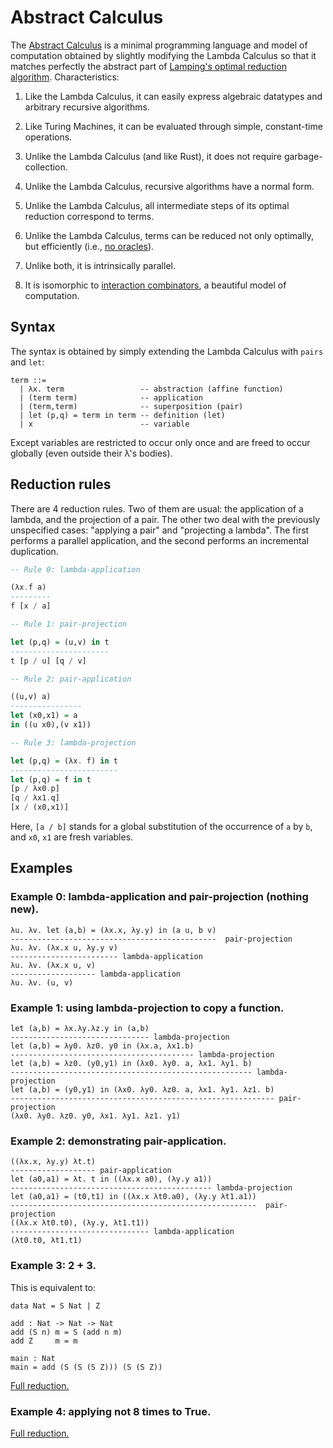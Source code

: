 # Abstract Calculus

The [Abstract Calculus](https://medium.com/@maiavictor/the-abstract-calculus-fe8c46bcf39c) is a minimal programming language and model of computation obtained by slightly modifying the Lambda Calculus so that it matches perfectly the abstract part of [Lamping's optimal reduction algorithm](http://citeseerx.ist.psu.edu/viewdoc/download?doi=10.1.1.90.2386&rep=rep1&type=pdf). Characteristics:

1. Like the Lambda Calculus, it can easily express algebraic datatypes and arbitrary recursive algorithms.

2. Like Turing Machines, it can be evaluated through simple, constant-time operations.

3. Unlike the Lambda Calculus (and like Rust), it does not require garbage-collection.

4. Unlike the Lambda Calculus, recursive algorithms have a normal form.

5. Unlike the Lambda Calculus, all intermediate steps of its optimal reduction correspond to terms.

6. Unlike the Lambda Calculus, terms can be reduced not only optimally, but efficiently (i.e., [no oracles](https://dl.acm.org/citation.cfm?id=1131315)).

7. Unlike both, it is intrinsically parallel.

8. It is isomorphic to [interaction combinators](https://pdfs.semanticscholar.org/6cfe/09aa6e5da6ce98077b7a048cb1badd78cc76.pdf), a beautiful model of computation.

## Syntax

The syntax is obtained by simply extending the Lambda Calculus with `pairs` and `let`:


```
term ::=
  | λx. term                 -- abstraction (affine function)
  | (term term)              -- application
  | (term,term)              -- superposition (pair)
  | let (p,q) = term in term -- definition (let)
  | x                        -- variable
```

Except variables are restricted to occur only once and are freed to occur globally (even outside their λ's bodies).

## Reduction rules

There are 4 reduction rules. Two of them are usual: the application of a lambda, and the projection of a pair. The other two deal with the previously unspecified cases: "applying a pair" and "projecting a lambda". The first performs a parallel application, and the second performs an incremental duplication.

```haskell
-- Rule 0: lambda-application

(λx.f a)
---------
f [x / a]

-- Rule 1: pair-projection

let (p,q) = (u,v) in t
----------------------
t [p / u] [q / v]

-- Rule 2: pair-application

((u,v) a)
----------------
let (x0,x1) = a 
in ((u x0),(v x1))

-- Rule 3: lambda-projection

let (p,q) = (λx. f) in t
------------------------
let (p,q) = f in t
[p / λx0.p]
[q / λx1.q]
[x / (x0,x1)]
```

Here, `[a / b]` stands for a global substitution of the occurrence of `a` by `b`, and `x0`, `x1` are fresh variables.

## Examples

### Example 0: lambda-application and pair-projection (nothing new).

```
λu. λv. let (a,b) = (λx.x, λy.y) in (a u, b v)
----------------------------------------------  pair-projection
λu. λv. (λx.x u, λy.y v)
------------------------ lambda-application
λu. λv. (λx.x u, v)
------------------- lambda-application
λu. λv. (u, v)
```

### Example 1: using lambda-projection to copy a function.

```
let (a,b) = λx.λy.λz.y in (a,b)
------------------------------- lambda-projection
let (a,b) = λy0. λz0. y0 in (λx.a, λx1.b)
----------------------------------------- lambda-projection
let (a,b) = λz0. (y0,y1) in (λx0. λy0. a, λx1. λy1. b)
------------------------------------------------------ lambda-projection
let (a,b) = (y0,y1) in (λx0. λy0. λz0. a, λx1. λy1. λz1. b)
----------------------------------------------------------- pair-projection
(λx0. λy0. λz0. y0, λx1. λy1. λz1. y1)
``` 

### Example 2: demonstrating pair-application.

```
((λx.x, λy.y) λt.t) 
------------------- pair-application
let (a0,a1) = λt. t in ((λx.x a0), (λy.y a1))
--------------------------------------------- lambda-projection
let (a0,a1) = (t0,t1) in ((λx.x λt0.a0), (λy.y λt1.a1))
-------------------------------------------------------  pair-projection
((λx.x λt0.t0), (λy.y, λt1.t1))
------------------------------- lambda-application
(λt0.t0, λt1.t1)
```

### Example 3: 2 + 3.

This is equivalent to:

```
data Nat = S Nat | Z

add : Nat -> Nat -> Nat
add (S n) m = S (add n m)
add Z     m = m

main : Nat
main = add (S (S (S Z))) (S (S Z))
```

[Full reduction.](https://gist.github.com/MaiaVictor/659e047c267a801c7d9cf1970541cb54)

### Example 4: applying not 8 times to True. 

[Full reduction.](https://gist.github.com/MaiaVictor/d565bee7d9083e98ae1470067ce12dbb)
